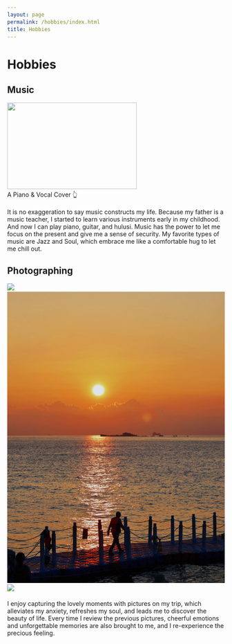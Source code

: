 ```yaml
---
layout: page
permalink: /hobbies/index.html
title: Hobbies
---
```


# Hobbies

## Music

<div>
<a href="https://youtu.be/uvTYTe_9U4g?si=6IkWxkJz__PSJhmN">
    <img border="0" src="https://res.cloudinary.com/marcomontalbano/image/upload/v1696497696/video_to_markdown/images/youtube--uvTYTe_9U4g-c05b58ac6eb4c4700831b2b3070cd403.jpg" width="300" height="200" />
</a>
<br>A Piano & Vocal Cover 👆  
<div>    
<br>It is no exaggeration to say music constructs my life. Because my father is a music teacher, I started to learn various instruments early in my childhood. And now I can play piano, guitar, and hulusi. Music has the power to let me focus on the present and give me a sense of security. My favorite types of music are Jazz and Soul, which embrace me like a comfortable hug to let me chill out.




## Photographing

<div class="third">
<img src="/images/p2.jpg">
<img src="/images/p5.jpg">
<img src="/images/p3.jpg">
</div>
<br>I enjoy capturing the lovely moments with pictures on my trip, which alleviates my anxiety, refreshes my soul, and leads me to discover the beauty of life. Every time I review the previous pictures, cheerful emotions and unforgettable memories are also brought to me, and I re-experience the precious feeling.




